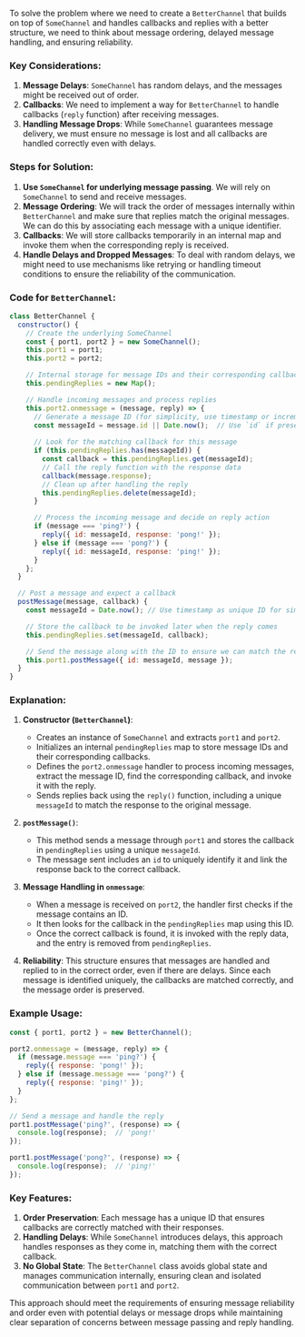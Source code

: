 To solve the problem where we need to create a `BetterChannel` that builds on top of `SomeChannel` and handles callbacks and replies with a better structure, we need to think about message ordering, delayed message handling, and ensuring reliability.

### Key Considerations:
1. **Message Delays**: `SomeChannel` has random delays, and the messages might be received out of order.
2. **Callbacks**: We need to implement a way for `BetterChannel` to handle callbacks (`reply` function) after receiving messages.
3. **Handling Message Drops**: While `SomeChannel` guarantees message delivery, we must ensure no message is lost and all callbacks are handled correctly even with delays.

### Steps for Solution:
1. **Use `SomeChannel` for underlying message passing**. We will rely on `SomeChannel` to send and receive messages.
2. **Message Ordering**: We will track the order of messages internally within `BetterChannel` and make sure that replies match the original messages. We can do this by associating each message with a unique identifier.
3. **Callbacks**: We will store callbacks temporarily in an internal map and invoke them when the corresponding reply is received.
4. **Handle Delays and Dropped Messages**: To deal with random delays, we might need to use mechanisms like retrying or handling timeout conditions to ensure the reliability of the communication.

### Code for `BetterChannel`:

```javascript
class BetterChannel {
  constructor() {
    // Create the underlying SomeChannel
    const { port1, port2 } = new SomeChannel();
    this.port1 = port1;
    this.port2 = port2;

    // Internal storage for message IDs and their corresponding callbacks
    this.pendingReplies = new Map();

    // Handle incoming messages and process replies
    this.port2.onmessage = (message, reply) => {
      // Generate a message ID (for simplicity, use timestamp or incrementing counter)
      const messageId = message.id || Date.now();  // Use `id` if present or fallback to timestamp
      
      // Look for the matching callback for this message
      if (this.pendingReplies.has(messageId)) {
        const callback = this.pendingReplies.get(messageId);
        // Call the reply function with the response data
        callback(message.response);
        // Clean up after handling the reply
        this.pendingReplies.delete(messageId);
      }

      // Process the incoming message and decide on reply action
      if (message === 'ping?') {
        reply({ id: messageId, response: 'pong!' });
      } else if (message === 'pong?') {
        reply({ id: messageId, response: 'ping!' });
      }
    };
  }

  // Post a message and expect a callback
  postMessage(message, callback) {
    const messageId = Date.now(); // Use timestamp as unique ID for simplicity

    // Store the callback to be invoked later when the reply comes
    this.pendingReplies.set(messageId, callback);

    // Send the message along with the ID to ensure we can match the reply later
    this.port1.postMessage({ id: messageId, message });
  }
}
```

### Explanation:

1. **Constructor (`BetterChannel`)**:
   - Creates an instance of `SomeChannel` and extracts `port1` and `port2`.
   - Initializes an internal `pendingReplies` map to store message IDs and their corresponding callbacks.
   - Defines the `port2.onmessage` handler to process incoming messages, extract the message ID, find the corresponding callback, and invoke it with the reply.
   - Sends replies back using the `reply()` function, including a unique `messageId` to match the response to the original message.

2. **`postMessage()`**:
   - This method sends a message through `port1` and stores the callback in `pendingReplies` using a unique `messageId`.
   - The message sent includes an `id` to uniquely identify it and link the response back to the correct callback.
   
3. **Message Handling in `onmessage`**:
   - When a message is received on `port2`, the handler first checks if the message contains an ID.
   - It then looks for the callback in the `pendingReplies` map using this ID.
   - Once the correct callback is found, it is invoked with the reply data, and the entry is removed from `pendingReplies`.

4. **Reliability**: This structure ensures that messages are handled and replied to in the correct order, even if there are delays. Since each message is identified uniquely, the callbacks are matched correctly, and the message order is preserved.

### Example Usage:

```javascript
const { port1, port2 } = new BetterChannel();

port2.onmessage = (message, reply) => {
  if (message.message === 'ping?') {
    reply({ response: 'pong!' });
  } else if (message.message === 'pong?') {
    reply({ response: 'ping!' });
  }
};

// Send a message and handle the reply
port1.postMessage('ping?', (response) => {
  console.log(response);  // 'pong!'
});

port1.postMessage('pong?', (response) => {
  console.log(response);  // 'ping!'
});
```

### Key Features:
1. **Order Preservation**: Each message has a unique ID that ensures callbacks are correctly matched with their responses.
2. **Handling Delays**: While `SomeChannel` introduces delays, this approach handles responses as they come in, matching them with the correct callback.
3. **No Global State**: The `BetterChannel` class avoids global state and manages communication internally, ensuring clean and isolated communication between `port1` and `port2`.

This approach should meet the requirements of ensuring message reliability and order even with potential delays or message drops while maintaining clear separation of concerns between message passing and reply handling.